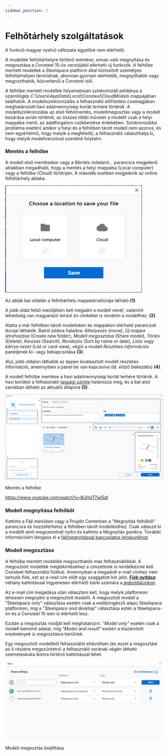 ```yaml
---
sidebar_position: 2
---
```

# Felhőtárhely szolgáltatások

<!-- wp:paragraph -->

A funkció magyar nyelvű változata egyelőre nem elérhető.

<!-- /wp:paragraph -->

<!-- wp:paragraph -->

A modellek felhőtárhelyre történő mentése, onnan való megnyitása és megosztása a Consteel 15-ös verziójától elérhető új funkciók. A felhőbe mentett modellek a Steelspace platform által biztosított személyes felhőtárhelyen tárolódnak, ahonnan gyorsan elérhetők, megnyithatók vagy megoszthatók, közvetlenül a Consteel-ből.

<!-- /wp:paragraph -->

<!-- wp:paragraph -->

A felhőbe mentett modellek folyamatosan szinkronizált példánya a számítógép _C:\Users\AppData\Local\Consteel\CloudModels_ mappájában találhatók. A modellszinkronizálás a felhasználó előfizetési csomagjában meghatározott havi adatmennyiség-korlát terhére történik. A modellszinkronizálás az első felhőmentés, modellmegosztás vagy a modell bezárása során történik, az összes többi művelet a modellt csak a helyi mappába menti, az adatforgalom csökkentése érdekében. Szinkronizálási probléma esetén( amikor a helyi és a felhőben tárolt modell nem azonos, és nem egyértelmű, hogy melyik a megfelelő), a felhasználó választhatja ki, hogy melyik modellverzióval szeretné folytatni.

<!-- /wp:paragraph -->

<!-- wp:heading {"level":3} -->

### Mentés a felhőbe

<!-- /wp:heading -->

<!-- wp:paragraph -->

A modell első mentésekor vagy a _Mentés másként..._ parancsra megjelenő ablakban megadható, hogy a mentés a helyi mappába (Local computer) vagy a felhőbe (Cloud) történjen. A második esetben megjelenik az online felhőtárhely ablaka.

<!-- /wp:paragraph -->

<!-- wp:image {"align":"right","id":27768,"width":328,"height":257,"sizeSlug":"full","linkDestination":"none"} -->

![](./img/wp-content-uploads-2021-11-Save_as_cloud-local.png)

<!-- /wp:image -->

<!-- wp:paragraph -->

Az ablak bal oldalán a felhőtárhely mappastruktúrája látható **(1)**.

<!-- /wp:paragraph -->

<!-- wp:paragraph -->

A jobb oldal felső mezőjében kell megadni a modell nevét, valamint lehetőség van magyarázó leírást és címkéket is rendelni a modellhez. **(2)**.

<!-- /wp:paragraph -->

<!-- wp:paragraph -->

Alatta a már felhőben tárolt modelleken és mappákon elérhető parancsok ikonjai láthatók. Balról jobbra haladva: _Áthelyezés_ (move), _Új mappa létrehozása_ (Create new folder), _Modell megosztása_ (Share model), _Törlés_ (Delete), _Keresés_ (Search), _Rendezés_ (Sort by name or date), _Lista vagy kártya nézet_ (List or card view), végül a modell _Részletes információs_ paneljének ki- vagy bekapcsolása **(3)**.

<!-- /wp:paragraph -->

<!-- wp:paragraph -->

Alul, jobb oldalon láthatók az éppen kiválasztott modell részletes információi, amennyiben a panel be van kapcsolva (ld. előző bekezdés) **(4)**.

<!-- /wp:paragraph -->

<!-- wp:paragraph -->

A modell felhőbe mentése a havi adatmennyiségi korlát terhére történik. A havi korlátot a felhasználó [tagsági szintje](https://Consteelsoftware.com/hu/termekek/ajanlatok-csomagok/#ccm) határozza meg, és a bal alsó sarokban látható az aktuális állapota **(5)**.

<!-- /wp:paragraph -->

<!-- wp:image {"align":"center","id":28251,"width":720,"height":390,"sizeSlug":"large","linkDestination":"none"} -->

![](./img/wp-content-uploads-2021-11-Cloud_save_dialog_numbered-1024x555.png)

Mentés a felhőbe

<!-- /wp:image -->

<!-- wp:html -->

https://www.youtube.com/watch?v=8UHqT7wl5dI

<!-- /wp:html -->

<!-- wp:heading {"level":3} -->

### Modell megnyitása felhőből

<!-- /wp:heading -->

<!-- wp:paragraph -->

Kattints a Fájl menüben vagy a Projekt Centerben a "Megnyitás felhőből" parancsra és hozzáférhetsz a felhőben tárolt modelleidhez. Csak válaszd ki a modellt amit megszeretnél nyitni és kattints a Megnyitás gombra. További információért látogass el a [fájlmegnyitással kapcsolatos leírásunkhoz](../1_0_general-description/1_1_installing-and-running-the-software.md)

<!-- /wp:paragraph -->

<!-- wp:heading {"level":3} -->

### Modell megosztása

<!-- /wp:heading -->

<!-- wp:paragraph -->

A felhőbe mentett modellek megoszthatók más felhasználókkal. A megosztott modellek megtekintéséhez a címzettnek is rendelkeznie kell Consteel felhasználói fiókkal. Amennyiben a megadott e-mail címhez nem tartozik fiók, ezt az e-mail cím előtt egy szaggatott kör jelzi. **_[Fiók nyitása](../1_0_general-description/1_1_installing-and-running-the-software.md#csomag-és-felhasználó-menedzsment)_** néhány kattintással ingyenesen elérhető bárki számára a[ weboldalunkon](https://Consteelsoftware.com/hu/).

<!-- /wp:paragraph -->

<!-- wp:paragraph -->

Az e-mail cím megadása után választani kell, hogy melyik platformon lehessen megnyitni a megosztott modellt. A megosztott modell a "Steelspace only" választása esetén csak a webböngésző alapú Steelspace platformon, míg a "_Steelspace and desktop_" választása estén a Steelspace-en és a Consteel 15-ben is elérhető lesz.

<!-- /wp:paragraph -->

<!-- wp:paragraph -->

Ezután a megosztás módját kell meghatározni. _"Model only"_ esetén csak a modell bemenő adatai, míg _"Model and result"_ esetén a kiszámított eredmények is megosztásra kerülnek.

<!-- /wp:paragraph -->

<!-- wp:paragraph -->

Egy megosztott modellből felhasználót eltávolítani (és ezzel a megosztást az ő részére megszüntetni) a felhasználó sorának végén látható szemeteskuka ikonra történő kattintással lehet.

<!-- /wp:paragraph -->

<!-- wp:image {"align":"center","id":28245,"width":768,"height":383,"sizeSlug":"large","linkDestination":"none"} -->

![](./img/wp-content-uploads-2021-11-cloud_share_dialog-1024x511.png)

Modell megosztás beállítása

<!-- /wp:image -->
